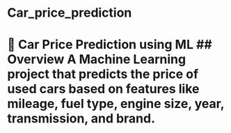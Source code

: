 # Car_price_prediction
# 🚗 Car Price Prediction using ML   ##  Overview   A Machine Learning project that predicts the **price of used cars** based on features like mileage, fuel type, engine size, year, transmission, and brand.  
